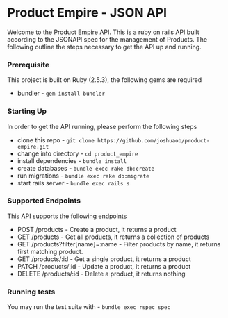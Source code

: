 # Product Empire - JSON API

Welcome to the Product Empire API. This is a ruby on rails API built according to the JSONAPI spec for the management of Products. The following outline the steps necessary to get the API up and running.

### Prerequisite
This project is built on Ruby (2.5.3), the following gems are required
* bundler - `gem install bundler`

### Starting Up  
In order to get the API running, please perform the following steps
* clone this repo - `git clone https://github.com/joshuaob/product-empire.git`
* change into directory - `cd product_empire`
* install dependencies - `bundle install`
* create databases - `bundle exec rake db:create`
* run migrations - `bundle exec rake db:migrate`
* start rails server - `bundle exec rails s`

### Supported Endpoints
This API supports the following endpoints   
* POST /products - Create a product, it returns a product
* GET /products - Get all products, it returns a collection of products
* GET /products?filter[name]=:name - Filter products by name, it returns first matching product.
* GET /products/:id - Get a single product, it returns a product
* PATCH /products/:id - Update a product, it returns a product
* DELETE /products/:id - Delete a product, it returns nothing

### Running tests  
You may run the test suite with - `bundle exec rspec spec`
